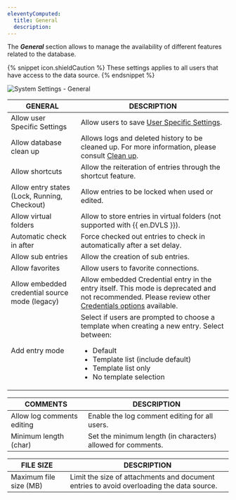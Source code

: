 ```yaml
---
eleventyComputed:
  title: General
  description:
---
```

The ***General*** section allows to manage the availability of different features related to the database.

{% snippet icon.shieldCaution %}
These settings applies to all users that have access to the data source.
{% endsnippet %}

![System Settings - General](https://cdnweb.devolutions.net/docs/docs_en_rdm_windows_clip10720.png)

| GENERAL                      | DESCRIPTION                                                            |
|----------------------------- |------------------------------------------------------------------------|
| Allow user Specific Settings | Allow users to save [User Specific Settings](/rdm/windows/commands/edit/setting-overrides/specific-settings/).    |
| Allow database clean up      | Allows logs and deleted history to be cleaned up. For more information, please consult [Clean up](/rdm/windows/commands/administration/).    |
| Allow shortcuts              | Allow the reiteration of entries through the shortcut feature.                  |
| Allow entry states (Lock, Running, Checkout)   | Allow entries to be locked when used or edited.                                     |
| Allow virtual folders                          | Allow to store entries in virtual folders (not supported with {{ en.DVLS }}).                       |
| Automatic check in after                       | Force checked out entries to check in automatically after a set delay.                                     |
| Allow sub entries                              | Allow the creation of sub entries.            |
| Allow favorites                                | Allow users to favorite connections.                       |
| Allow embedded credential source mode (legacy) | Allow embedded Credential entry in the entry itself. This mode is deprecated and not recommended. Please review other [Credentials options](/rdm/windows/commands/edit/entries/entry-credentials-options/) available.                        |
| Add entry mode                                | Select if users are prompted to choose a template when creating a new entry. Select between: <ul><li>Default</li><li>Template list (include default)</li><li>Template list only</li> <li>No template selection</li></ul>      |

| COMMENTS              | DESCRIPTION                                                     |
|-----------------------|-----------------------------------------------------------------|
| Allow log comments editing | Enable the log comment editing for all users.              |
| Minimum length (char) | Set the minimum length (in characters) allowed for comments.    |


| FILE SIZE              | DESCRIPTION                                                                              |
|------------------------|------------------------------------------------------------------------------------------|
| Maximum file size (MB) | Limit the size of attachments and document entries to avoid overloading the data source. |

